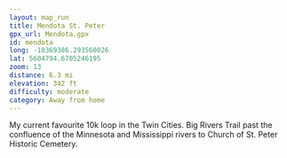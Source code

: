 ```yaml
---
layout: map_run
title: Mendota St. Peter
gpx_url: Mendota.gpx
id: mendota
long: -10369386.293560026
lat: 5604794.6705246195
zoom: 13
distance: 6.3 mi
elevation: 342 ft
difficulty: moderate
category: Away from home
---
```

My current favourite 10k loop in the Twin Cities. Big Rivers Trail past the confluence of the Minnesota and Mississippi rivers to Church of St. Peter Historic Cemetery.